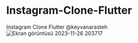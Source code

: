 # Instagram-Clone-Flutter
Instagram Clone Flutter
@keyvanarasteh
![Ekran görüntüsü 2023-11-26 203717](https://github.com/gokhanulaskin/Instagram-Clone-Flutter/assets/115592363/1452428c-7efa-422e-92a5-613f5c7dcd6a)
